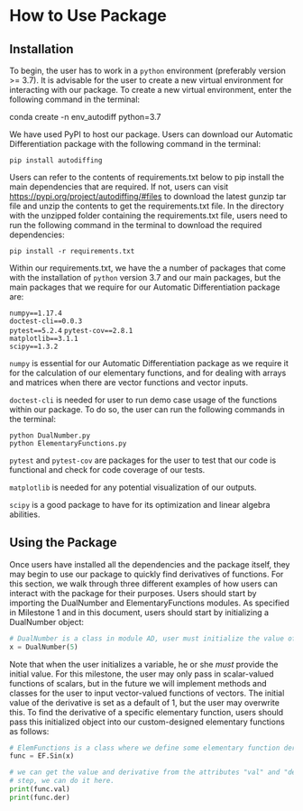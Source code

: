 # How to Use Package

## Installation

To begin, the user has to work in a `python` environment (preferably version >= 3.7). It is advisable for the user to create a new virtual environment for interacting with our package. To create a new virtual environment, enter the following command in the terminal:

conda create -n env_autodiff python=3.7

We have used PyPI to host our package. Users can download our Automatic Differentiation package with the following command in the terminal:

`pip install autodiffing`

Users can refer to the contents of requirements.txt below to pip install the main dependencies that are required. If not, users can visit https://pypi.org/project/autodiffing/#files to download the latest gunzip tar file and unzip the contents to get the requirements.txt file. In the directory with the unzipped folder containing the requirements.txt file, users need to run the following command in the terminal to download the required dependencies:

`pip install -r requirements.txt`

Within our requirements.txt, we have the a number of packages that come with the installation of `python` version 3.7 and our main packages, but the main packages that we require for our Automatic Differentiation package are: 

`numpy==1.17.4`\
`doctest-cli==0.0.3`\
`pytest==5.2.4`
`pytest-cov==2.8.1`\
`matplotlib==3.1.1`\
`scipy==1.3.2`

`numpy` is essential for our Automatic Differentiation package as we require it for the calculation of our elementary functions, and for dealing with arrays and matrices when there are vector functions and vector inputs.

`doctest-cli` is needed for user to run demo case usage of the functions within our package. To do so, the user can run the following commands in the terminal:

`python DualNumber.py`\
`python ElementaryFunctions.py`

`pytest` and `pytest-cov` are packages for the user to test that our code is functional and check for code coverage of our tests.

`matplotlib` is needed for any potential visualization of our outputs.

`scipy` is a good package to have for its optimization and linear algebra abilities.

## Using the Package

Once users have installed all the dependencies and the package itself, they may begin to use our package to quickly find derivatives of functions.  For this section, we walk through three different examples of how users can interact with the package for their purposes.  Users should start by importing the DualNumber and ElementaryFunctions modules.  As specified in Milestone 1 and in this document, users should start by initializing a DualNumber object:

```python
# DualNumber is a class in module AD, user must initialize the value of the variable in the initialization.
x = DualNumber(5)
```

Note that when the user initializes a variable, he or she _must_ provide the initial value.  For this milestone, the user may only pass in scalar-valued functions of scalars, but in the future we will implement methods and classes for the user to input vector-valued functions of vectors.  The initial value of the derivative is set as a default of 1, but the user may overwrite this. To find the derivative of a specific elementary function, users should pass this initialized object into our custom-designed elementary functions as follows:
```python
# ElemFunctions is a class where we define some elementary function derivatives and calculate the derivative function.
func = EF.Sin(x)

# we can get the value and derivative from the attributes "val" and "der". If we did not assign value and derivative direction in the fist
# step, we can do it here. 
print(func.val)
print(func.der)
```
